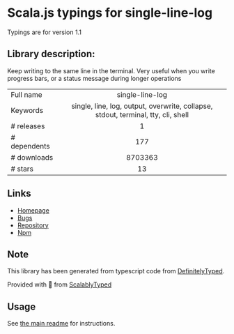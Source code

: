 
# Scala.js typings for single-line-log

Typings are for version 1.1

## Library description:
Keep writing to the same line in the terminal. Very useful when you write progress bars, or a status message during longer operations

|                    |                 |
| ------------------ | :-------------: |
| Full name          | single-line-log |
| Keywords           | single, line, log, output, overwrite, collapse, stdout, terminal, tty, cli, shell |
| # releases         | 1 |
| # dependents       | 177 |
| # downloads        | 8703363 |
| # stars            | 13 |

## Links
- [Homepage](https://github.com/freeall/single-line-log#readme)
- [Bugs](https://github.com/freeall/single-line-log/issues)
- [Repository](https://github.com/freeall/single-line-log)
- [Npm](https://www.npmjs.com/package/single-line-log)
    


## Note
This library has been generated from typescript code from [DefinitelyTyped](https://definitelytyped.org).

Provided with :purple_heart: from [ScalablyTyped](https://github.com/oyvindberg/ScalablyTyped)

## Usage
See [the main readme](../../readme.md) for instructions.



